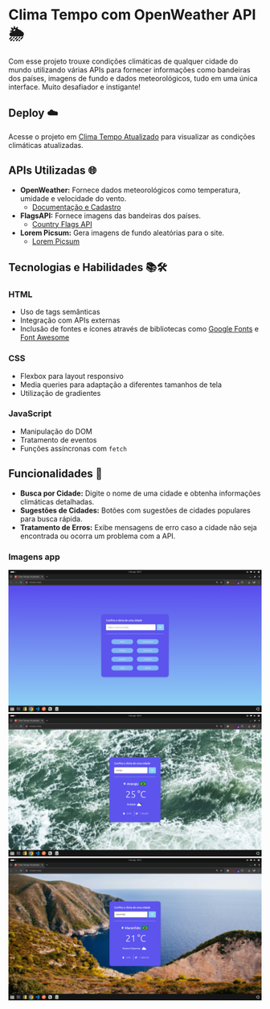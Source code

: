 # Clima Tempo com OpenWeather API 🌦️

Com esse projeto trouxe condições climáticas de qualquer cidade do mundo utilizando várias APIs para fornecer informações como bandeiras dos países, imagens de fundo e dados meteorológicos, tudo em uma única interface. Muito desafiador e instigante! 

## Deploy ☁️
Acesse o projeto em [Clima Tempo Atualizado](https://app-clima-tempo-api-open-weather.vercel.app/) para visualizar as condições climáticas atualizadas.

## APIs Utilizadas 🌐

- **OpenWeather:** Fornece dados meteorológicos como temperatura, umidade e velocidade do vento.
  - [Documentação e Cadastro](https://openweathermap.org/)
- **FlagsAPI:** Fornece imagens das bandeiras dos países.
  - [Country Flags API](https://flagsapi.com)
- **Lorem Picsum:** Gera imagens de fundo aleatórias para o site.
  - [Lorem Picsum](https://picsum.photos/)

## Tecnologias e Habilidades 📚🛠️

### HTML
- Uso de tags semânticas
- Integração com APIs externas
- Inclusão de fontes e ícones através de bibliotecas como [Google Fonts](https://fonts.googleapis.com) e [Font Awesome](https://cdnjs.cloudflare.com/ajax/libs/font-awesome/6.2.0/css/all.min.css)

### CSS
- Flexbox para layout responsivo
- Media queries para adaptação a diferentes tamanhos de tela
- Utilização de gradientes

### JavaScript
- Manipulação do DOM
- Tratamento de eventos
- Funções assíncronas com `fetch`

## Funcionalidades 🌟

- **Busca por Cidade:** Digite o nome de uma cidade e obtenha informações climáticas detalhadas.
- **Sugestões de Cidades:** Botões com sugestões de cidades populares para busca rápida.
- **Tratamento de Erros:** Exibe mensagens de erro caso a cidade não seja encontrada ou ocorra um problema com a API.

### Imagens app
![Versão Desktop](./assets/image/print.png)
![Versão Desktop](./assets/image/print2.png)
![Versão Desktop](./assets/image/aju.png)



